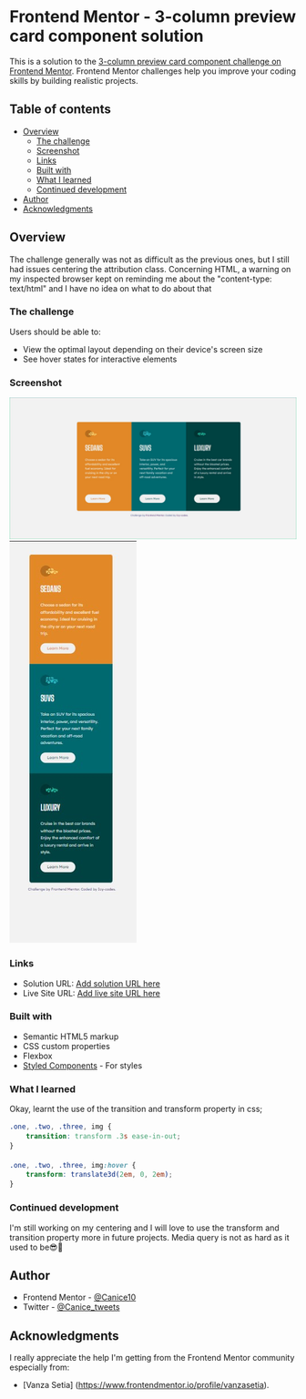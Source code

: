 # Frontend Mentor - 3-column preview card component solution

This is a solution to the [3-column preview card component challenge on Frontend Mentor](https://www.frontendmentor.io/challenges/3column-preview-card-component-pH92eAR2-). Frontend Mentor challenges help you improve your coding skills by building realistic projects. 

## Table of contents

- [Overview](#overview)
  - [The challenge](#the-challenge)
  - [Screenshot](#screenshot)
  - [Links](#links)
  - [Built with](#built-with)
  - [What I learned](#what-i-learned)
  - [Continued development](#continued-development)
- [Author](#author)
- [Acknowledgments](#acknowledgments)

## Overview
The challenge generally was not as difficult as the previous ones, but I still had issues centering the attribution class. Concerning HTML, a warning on my inspected browser kept on reminding me about the "content-type: text/html" and I have no idea on what to do about that
### The challenge

Users should be able to:

- View the optimal layout depending on their device's screen size
- See hover states for interactive elements

### Screenshot

![Desktop design](./design/desktop-design.jpg)
![Mobile design](./design/mobile-design.jpg)

### Links

- Solution URL: [Add solution URL here](https://your-solution-url.com)
- Live Site URL: [Add live site URL here](https://your-live-site-url.com)

### Built with

- Semantic HTML5 markup
- CSS custom properties
- Flexbox
- [Styled Components](https://styled-components.com/) - For styles


### What I learned

Okay, learnt the use of the transition and transform property in css;

```css
.one, .two, .three, img {
    transition: transform .3s ease-in-out;
}

.one, .two, .three, img:hover {
    transform: translate3d(2em, 0, 2em);
}
```

### Continued development

I'm still working on my centering and I will love to use the transform and transition property more in future projects. Media query is not as hard as it used to be😎🤗 

## Author

- Frontend Mentor - [@Canice10](https://www.frontendmentor.io/profile/Canice10)
- Twitter - [@Canice_tweets](https://www.twitter.com/canice_tweets)


## Acknowledgments

I really appreciate the help I'm getting from the Frontend Mentor community especially from:
- [Vanza Setia] (https://www.frontendmentor.io/profile/vanzasetia).

